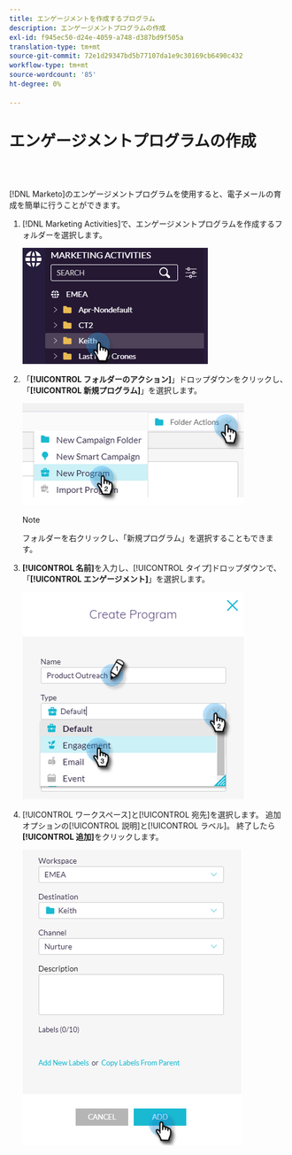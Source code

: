 ```yaml
---
title: エンゲージメントを作成するプログラム
description: エンゲージメントプログラムの作成
exl-id: f945ec50-d24e-4059-a748-d387bd9f505a
translation-type: tm+mt
source-git-commit: 72e1d29347bd5b77107da1e9c30169cb6490c432
workflow-type: tm+mt
source-wordcount: '85'
ht-degree: 0%

---
```


# エンゲージメントプログラムの作成

<br> 

[!DNL Marketo]のエンゲージメントプログラムを使用すると、電子メールの育成を簡単に行うことができます。

1. [!DNL Marketing Activities]で、エンゲージメントプログラムを作成するフォルダーを選択します。

   ![イメージ1](/help/sky/assets/engagement-programs/create-an-engagement-program/create-an-engagement-program-1.png)

1. 「**[!UICONTROL フォルダーのアクション]**」ドロップダウンをクリックし、「**[!UICONTROL 新規プログラム]**」を選択します。

   ![イメージ2](/help/sky/assets/engagement-programs/create-an-engagement-program/create-an-engagement-program-2.png)

   >[!NOTE]
   >
   >フォルダーを右クリックし、「新規プログラム」を選択することもできます。

1. **[!UICONTROL 名前]**&#x200B;を入力し、[!UICONTROL タイプ]ドロップダウンで、「**[!UICONTROL エンゲージメント]**」を選択します。

   ![イメージ3](/help/sky/assets/engagement-programs/create-an-engagement-program/create-an-engagement-program-3.png)

1. [!UICONTROL ワークスペース]と[!UICONTROL 宛先]を選択します。 追加オプションの[!UICONTROL 説明]と[!UICONTROL ラベル]。 終了したら&#x200B;**[!UICONTROL 追加]**&#x200B;をクリックします。

   ![画像4](/help/sky/assets/engagement-programs/create-an-engagement-program/create-an-engagement-program-4.png)
